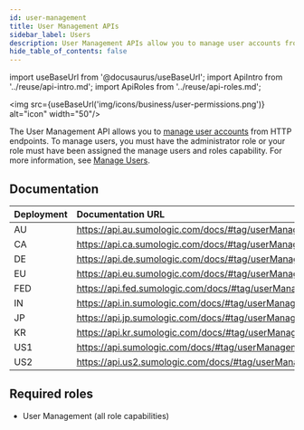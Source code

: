 ```yaml
---
id: user-management
title: User Management APIs
sidebar_label: Users
description: User Management APIs allow you to manage user accounts from HTTP endpoints.
hide_table_of_contents: false
---
```


import useBaseUrl from '@docusaurus/useBaseUrl';
import ApiIntro from '../reuse/api-intro.md';
import ApiRoles from '../reuse/api-roles.md';

<img src={useBaseUrl('img/icons/business/user-permissions.png')} alt="icon" width="50"/>

The User Management API allows you to [manage user accounts](/docs/manage/users-roles/users) from HTTP endpoints. To manage users, you must have the administrator role or your role must have been assigned the manage users and roles capability. For more information, see [Manage Users](/docs/manage/users-roles/users/).

## Documentation

<ApiIntro/>

| Deployment | Documentation URL                                      |
|:------------|:--------------------------------------------------------|
| AU         | https://api.au.sumologic.com/docs/#tag/userManagement  |
| CA         | https://api.ca.sumologic.com/docs/#tag/userManagement  |
| DE         | https://api.de.sumologic.com/docs/#tag/userManagement  |
| EU         | https://api.eu.sumologic.com/docs/#tag/userManagement  |
| FED        | https://api.fed.sumologic.com/docs/#tag/userManagement |
| IN         | https://api.in.sumologic.com/docs/#tag/userManagement  |
| JP         | https://api.jp.sumologic.com/docs/#tag/userManagement  |
| KR         | https://api.kr.sumologic.com/docs/#tag/userManagement  |
| US1        | https://api.sumologic.com/docs/#tag/userManagement     |
| US2        | https://api.us2.sumologic.com/docs/#tag/userManagement |

## Required roles

<ApiRoles/>

* User Management (all role capabilities)